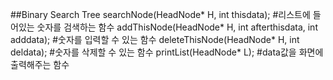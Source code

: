 ##Binary Search Tree
    searchNode(HeadNode* H, int thisdata); #리스트에 들어있는 숫자를 검색하는 함수
    addThisNode(HeadNode* H, int afterthisdata, int adddata); #숫자를 입력할 수 있는 함수
    deleteThisNode(HeadNode* H, int deldata); #숫자를 삭제할 수 있는 함수
    printList(HeadNode* L); #data값을 화면에 출력해주는 함수
